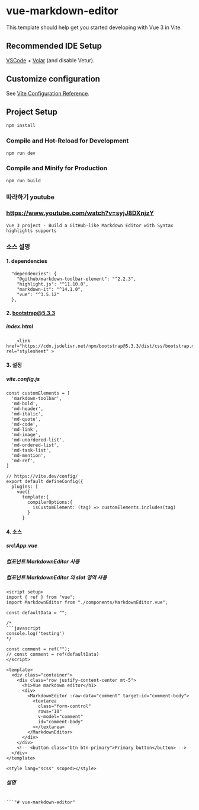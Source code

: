 # vue-markdown-editor

This template should help get you started developing with Vue 3 in Vite.

## Recommended IDE Setup

[VSCode](https://code.visualstudio.com/) + [Volar](https://marketplace.visualstudio.com/items?itemName=Vue.volar) (and disable Vetur).

## Customize configuration

See [Vite Configuration Reference](https://vite.dev/config/).

## Project Setup

```sh
npm install
```

### Compile and Hot-Reload for Development

```sh
npm run dev
```

### Compile and Minify for Production

```sh
npm run build
```

###  따라하기 youtube 
### https://www.youtube.com/watch?v=syjJ8DXnjzY
```
Vue 3 project - Build a GitHub-like Markdown Editor with Syntax highlights supports
```

### 소스 설명
#### 1. dependencies
```
  "dependencies": {
    "@github/markdown-toolbar-element": "^2.2.3",
    "highlight.js": "^11.10.0",
    "markdown-it": "^14.1.0",
    "vue": "^3.5.12"
  },
```

#### 2. bootstrap@5.3.3
#####  index.html   
```
    <link href="https://cdn.jsdelivr.net/npm/bootstrap@5.3.3/dist/css/bootstrap.min.css" rel="stylesheet" >

```

#### 3. 설정
#####  vite.config.js
```
const customElements = [
  'markdown-toolbar',
  'md-bold',
  'md-header',
  'md-italic',
  'md-quote',
  'md-code',
  'md-link',
  'md-image',
  'md-unordered-list',
  'md-ordered-list',
  'md-task-list',
  'md-mention',
  'md-ref',
]

// https://vite.dev/config/
export default defineConfig({
  plugins: [
    vue({
      template:{
        compilerOptions:{
          isCustomElement: (tag) => customElements.includes(tag)
        }
      }

```



#### 4. 소스
#####  src\App.vue
#####  컴포넌트 MarkdownEditor 사용
#####  컴포넌트 MarkdownEditor 의 slot 영역 사용
```
<script setup>
import { ref } from "vue";
import MarkdownEditor from "./components/MarkdownEditor.vue";

const defaultData = "";

/*
```javascript
console.log('testing')
*/

const comment = ref("");
// const comment = ref(defaultData)
</script>

<template>
  <div class="container">
    <div class="row justify-content-center mt-5">
      <h1>Vue markdown editor</h1>
      <div>
        <MarkdownEditor :raw-data="comment" target-id="comment-body">
          <textarea
            class="form-control"
            rows="10"
            v-model="comment"
            id="comment-body"
          ></textarea>
        </MarkdownEditor>
      </div>
    </div>
    <!-- <button class="btn btn-primary">Primary button</button> -->
  </div>
</template>

<style lang="scss" scoped></style>
```
#####  설명
```

```"# vue-markdown-editor" 

